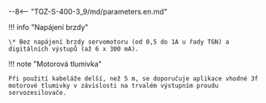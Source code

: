 --8<-- "TGZ-S-400-3_9/md/parameters.en.md"

!!! info "Napájení brzdy"

	\* Bez napájení brzdy servomotoru (od 0,5 do 1A u řady TGN) a digitálních výstupů (až 6 x 300 mA).

!!! note "Motorová tlumivka"

	Při použití kabeláže delší, než 5 m, se doporučuje aplikace vhodné 3f motorové tlumivky v závislosti na trvalém výstupním proudu servozesilovače. 